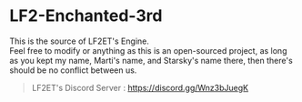 # LF2-Enchanted-3rd
  This is the source of LF2ET's Engine.                                                                  
  Feel free to modify or anything as this is an open-sourced project, as long as you kept my name, Marti's name, and Starsky's name there, then there's should be no conflict between us.

> LF2ET's Discord Server : https://discord.gg/Wnz3bJuegK
